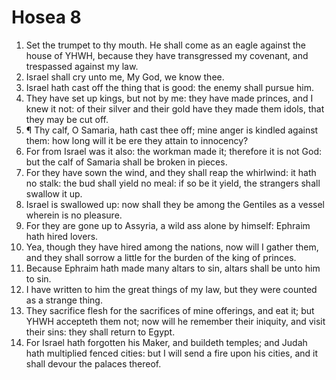 ﻿# Hosea 8
1. Set the trumpet to thy mouth. He shall come as an eagle against the house of YHWH, because they have transgressed my covenant, and trespassed against my law. 
2. Israel shall cry unto me, My God, we know thee. 
3. Israel hath cast off the thing that is good: the enemy shall pursue him. 
4. They have set up kings, but not by me: they have made princes, and I knew it not: of their silver and their gold have they made them idols, that they may be cut off. 
5. ¶ Thy calf, O Samaria, hath cast thee off; mine anger is kindled against them: how long will it be ere they attain to innocency? 
6. For from Israel was it also: the workman made it; therefore it is not God: but the calf of Samaria shall be broken in pieces. 
7. For they have sown the wind, and they shall reap the whirlwind: it hath no stalk: the bud shall yield no meal: if so be it yield, the strangers shall swallow it up. 
8. Israel is swallowed up: now shall they be among the Gentiles as a vessel wherein is no pleasure. 
9. For they are gone up to Assyria, a wild ass alone by himself: Ephraim hath hired lovers. 
10. Yea, though they have hired among the nations, now will I gather them, and they shall sorrow a little for the burden of the king of princes. 
11. Because Ephraim hath made many altars to sin, altars shall be unto him to sin. 
12. I have written to him the great things of my law, but they were counted as a strange thing. 
13. They sacrifice flesh for the sacrifices of mine offerings, and eat it; but YHWH accepteth them not; now will he remember their iniquity, and visit their sins: they shall return to Egypt. 
14. For Israel hath forgotten his Maker, and buildeth temples; and Judah hath multiplied fenced cities: but I will send a fire upon his cities, and it shall devour the palaces thereof. 
